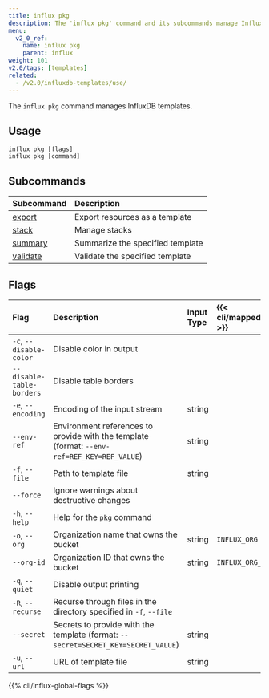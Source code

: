 ```yaml
---
title: influx pkg
description: The 'influx pkg' command and its subcommands manage InfluxDB templates.
menu:
  v2_0_ref:
    name: influx pkg
    parent: influx
weight: 101
v2.0/tags: [templates]
related:
  - /v2.0/influxdb-templates/use/
---
```


The `influx pkg` command manages InfluxDB templates.

## Usage
```
influx pkg [flags]
influx pkg [command]
```

## Subcommands
| Subcommand                                           | Description                      |
|:-------                                              |:-----------                      |
| [export](/v2.0/reference/cli/influx/pkg/export/)     | Export resources as a template   |
| [stack](/v2.0/reference/cli/influx/pkg/stack/)       | Manage stacks                    |
| [summary](/v2.0/reference/cli/influx/pkg/summary/)   | Summarize the specified template |
| [validate](/v2.0/reference/cli/influx/pkg/validate/) | Validate the specified template  |

## Flags

| Flag                      | Description                                                                                 | Input Type | {{< cli/mapped >}} |
|:----                      |:-----------------------------                                                               |:---------- |:------------------ |
| `-c`, `--disable-color`   | Disable color in output                                                                     |            |                    |
| `--disable-table-borders` | Disable table borders                                                                       |            |                    |
| `-e`, `--encoding`        | Encoding of the input stream                                                                | string     |                    |
| `--env-ref`               | Environment references to provide with the template (format: `--env-ref=REF_KEY=REF_VALUE`) | string     |                    |
| `-f`, `--file`            | Path to template file                                                                       | string     |                    |
| `--force`                 | Ignore warnings about destructive changes                                                   |            |                    |
| `-h`, `--help`            | Help for the `pkg` command                                                                  |            |                    |
| `-o`, `--org`             | Organization name that owns the bucket                                                      | string     | `INFLUX_ORG`       |
| `--org-id`                | Organization ID that owns the bucket                                                        | string     | `INFLUX_ORG_ID`    |
| `-q`, `--quiet`           | Disable output printing                                                                     |            |                    |
| `-R`, `--recurse`         | Recurse through files in the directory specified in `-f`, `--file`                          |            |                    |
| `--secret`                | Secrets to provide with the template (format: `--secret=SECRET_KEY=SECRET_VALUE`)           | string     |                    |
| `-u`, `--url`             | URL of template file                                                                        | string     |                    |

{{% cli/influx-global-flags %}}
